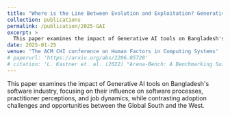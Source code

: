 ```yaml
---
title: "Where is the Line Between Evolution and Exploitation? Generative AI and the Postcolonial Software Landscape in the Global South"
collection: publications
permalink: /publication/2025-GAI
excerpt: >
  This paper examines the impact of Generative AI tools on Bangladesh's software industry, focusing on their influence on software processes, practitioner perceptions, and job dynamics, while contrasting adoption challenges and opportunities between the Global South and the West.
date: 2025-01-25
venue: 'The ACM CHI conference on Human Factors in Computing Systems'
# paperurl: 'https://arxiv.org/abs/2206.05728'
# citation: 'L. Kastner et. al. (2022) "Arena-Bench: A Benchmarking Suite for Obstacle Avoidance Approaches in Highly Dynamic Environments" Robotics and Automation Letters.'
---
```

This paper examines the impact of Generative AI tools on Bangladesh's software industry, focusing on their influence on software processes, practitioner perceptions, and job dynamics, while contrasting adoption challenges and opportunities between the Global South and the West.

<!-- [Download paper here](https://arxiv.org/abs/2206.05728) -->

<!-- Recommended citation: L. Kastner et. al. (2022) "Arena-Bench: A Benchmarking Suite for Obstacle Avoidance Approaches in Highly Dynamic Environments" Robotics and Automation Letters. -->